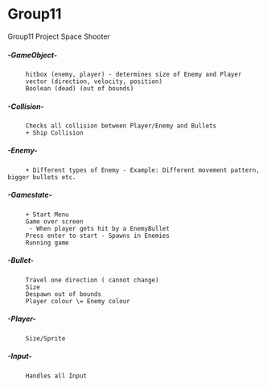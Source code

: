# Group11
Group11 Project Space Shooter

##### -GameObject-
         hitbox (enemy, player) - determines size of Enemy and Player
         vector (direction, velocity, position)
         Boolean (dead) (out of bounds)

##### -Collision-
         Checks all collision between Player/Enemy and Bullets
         + Ship Collision

##### -Enemy-
         + Different types of Enemy - Example: Different movement pattern, bigger bullets etc.
##### -Gamestate-
         + Start Menu
         Game over screen
          - When player gets hit by a EnemyBullet
         Press enter to start - Spawns in Enemies
         Running game

##### -Bullet-
         Travel one direction ( cannot change)
         Size
         Despawn out of bounds
         Player colour \= Enemy colour

##### -Player-
         Size/Sprite

##### -Input-
         Handles all Input
